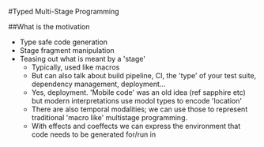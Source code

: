 #Typed Multi-Stage Programming

##What is the motivation

- Type safe code generation
- Stage fragment manipulation
- Teasing out what is meant by a 'stage'
  * Typically, used like macros
  * But can also talk about build pipeline, CI, the 'type' of your test suite, dependency management, deployment...
  * Yes, deployment. 'Mobile code' was an old idea (ref sapphire etc) but modern interpretations use modol types to encode 'location'
  * There are also temporal modalities; we can use those to represent traditional 'macro like' multistage programming.
  * With effects and coeffects we can express the environment that code needs to be generated for/run in

